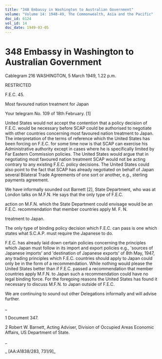 ```yaml
---
title: "348 Embassy in Washington to Australian Government"
volume: "Volume 14: 1948-49, The Commonwealth, Asia and the Pacific"
doc_id: 6124
vol_id: 14
doc_date: 1949-03-05
---
```


# 348 Embassy in Washington to Australian Government

Cablegram 216 WASHINGTON, 5 March 1949, 1.22 p.m.

RESTRICTED

F.E.C. 45.

Most favoured nation treatment for Japan

Your telegram No. 109 of 18th February. [1]

United States would not accept the contention that a policy decision of F.E.C. would be necessary before SCAP could be authorised to negotiate with other countries concerning most favoured nation treatment to Japan. The interpretation of the terms of reference which the United States has been forcing on F.E.C. for some time now is that SCAP can exercise his Administrative authority except in cases where he is specifically limited by Far Eastern Commission policies. The United States would argue that in negotiating most favoured nation treatment SCAP would not be acting contrary to any existing F.E.C. policy decisions. The United States could also point to the fact that SCAP has already negotiated on behalf of Japan several Bilateral Trade Agreements of one sort or another, e.g., sterling payments agreement.

We have informally sounded out Barnett [2], State Department, who was at London talks on M.F.N. He says that the only type of F.E.C.

action on M.F.N. which the State Department could envisage would be an F.E.C. recommendation that member countries apply M. F. N.

treatment to Japan.

The only type of binding policy decision which F.E.C. can pass is one which states what S.C.A.P. must require the Japanese to do.

F.E.C. has already laid down certain policies concerning the principles which Japan must follow in its import and export policies e.g., 'sources of Japanese imports' and 'destination of Japanese exports' of 8th May, 1947, any trading principles which F.E.C. countries should apply to Japan could only be in the form of a recommendation. While nothing would please the United States better than if F.E.C. passed a recommendation that member countries apply M.F.N. to Japan such a recommendation could have no legal binding force. For the foregoing reasons the United States has found it necessary to discuss M.F.N. to Japan outside of F.E.C.

We are continuing to sound out other Delegations informally and will advise further.

_

1 Document 347.

2 Robert W. Barnett, Acting Adviser, Division of Occupied Areas Economic Affairs, US Department of State.

_

_ [AA:A1838/283, 731/9]_
